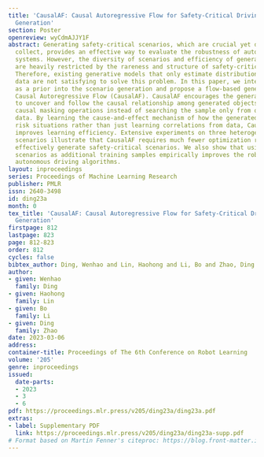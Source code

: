 ```yaml
---
title: 'CausalAF: Causal Autoregressive Flow for Safety-Critical Driving Scenario
  Generation'
section: Poster
openreview: wyCdmAJJY1F
abstract: Generating safety-critical scenarios, which are crucial yet difficult to
  collect, provides an effective way to evaluate the robustness of autonomous driving
  systems. However, the diversity of scenarios and efficiency of generation methods
  are heavily restricted by the rareness and structure of safety-critical scenarios.
  Therefore, existing generative models that only estimate distributions from observational
  data are not satisfying to solve this problem. In this paper, we integrate causality
  as a prior into the scenario generation and propose a flow-based generative framework,
  Causal Autoregressive Flow (CausalAF). CausalAF encourages the generative model
  to uncover and follow the causal relationship among generated objects via novel
  causal masking operations instead of searching the sample only from observational
  data. By learning the cause-and-effect mechanism of how the generated scenario causes
  risk situations rather than just learning correlations from data, CausalAF significantly
  improves learning efficiency. Extensive experiments on three heterogeneous traffic
  scenarios illustrate that CausalAF requires much fewer optimization resources to
  effectively generate safety-critical scenarios. We also show that using generated
  scenarios as additional training samples empirically improves the robustness of
  autonomous driving algorithms.
layout: inproceedings
series: Proceedings of Machine Learning Research
publisher: PMLR
issn: 2640-3498
id: ding23a
month: 0
tex_title: 'CausalAF: Causal Autoregressive Flow for Safety-Critical Driving Scenario
  Generation'
firstpage: 812
lastpage: 823
page: 812-823
order: 812
cycles: false
bibtex_author: Ding, Wenhao and Lin, Haohong and Li, Bo and Zhao, Ding
author:
- given: Wenhao
  family: Ding
- given: Haohong
  family: Lin
- given: Bo
  family: Li
- given: Ding
  family: Zhao
date: 2023-03-06
address:
container-title: Proceedings of The 6th Conference on Robot Learning
volume: '205'
genre: inproceedings
issued:
  date-parts:
  - 2023
  - 3
  - 6
pdf: https://proceedings.mlr.press/v205/ding23a/ding23a.pdf
extras:
- label: Supplementary PDF
  link: https://proceedings.mlr.press/v205/ding23a/ding23a-supp.pdf
# Format based on Martin Fenner's citeproc: https://blog.front-matter.io/posts/citeproc-yaml-for-bibliographies/
---
```

